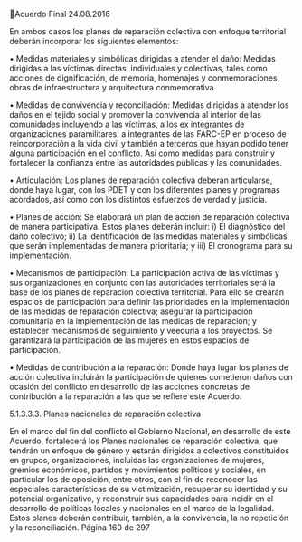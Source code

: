 Acuerdo Final 
24.08.2016 
 
En  ambos  casos  los  planes  de  reparación  colectiva  con  enfoque  territorial  deberán  incorporar  los 
siguientes elementos:   
 
• Medidas  materiales  y  simbólicas  dirigidas  a  atender  el  daño:  Medidas  dirigidas  a  las  víctimas 
directas, individuales y colectivas, tales como acciones de dignificación, de memoria, homenajes 
y conmemoraciones, obras de infraestructura y arquitectura conmemorativa.  
 
• Medidas de convivencia y reconciliación: Medidas dirigidas a atender los daños en el tejido social 
y  promover  la  convivencia  al  interior  de  las  comunidades  incluyendo  a  las  víctimas,  a  los  ex 
integrantes  de  organizaciones  paramilitares,  a  integrantes  de  las  FARC-EP  en  proceso  de 
reincorporación a la vida civil y también a terceros que hayan podido tener alguna participación 
en el conflicto. Así como medidas para construir y fortalecer la confianza entre las autoridades 
públicas y las comunidades. 
 
• Articulación: Los planes de reparación colectiva deberán articularse, donde haya lugar, con los 
PDET y con los diferentes planes y programas acordados, así como con los distintos esfuerzos de 
verdad y justicia.  
 
• Planes de acción: Se elaborará un plan de acción de reparación colectiva de manera participativa. 
Estos  planes  deberán  incluir:  i)  El  diagnóstico  del  daño  colectivo;  ii)  La  identificación  de  las 
medidas  materiales  y  simbólicas  que  serán  implementadas  de  manera  prioritaria;  y  iii)  El 
cronograma para su implementación.   
 
• Mecanismos  de  participación:  La  participación  activa  de  las  víctimas  y  sus  organizaciones  en 
conjunto  con  las  autoridades  territoriales  será  la  base  de  los  planes  de  reparación  colectiva 
territorial.  Para  ello  se  crearán  espacios  de  participación  para  definir  las  prioridades  en  la 
implementación de las medidas de reparación colectiva; asegurar la participación comunitaria en 
la  implementación  de  las  medidas  de  reparación;  y  establecer  mecanismos  de  seguimiento  y 
veeduría  a  los  proyectos.  Se  garantizará  la  participación  de  las  mujeres  en  estos  espacios  de 
participación.  
 
• Medidas  de  contribución  a  la  reparación:  Donde  haya  lugar  los  planes  de  acción  colectiva 
incluirán la participación de quienes cometieron daños con ocasión del conflicto en desarrollo de 
las acciones concretas de contribución a la reparación a las que se refiere este Acuerdo.   
 
5.1.3.3.3. Planes nacionales de reparación colectiva  
 
En el marco del fin del conflicto el Gobierno Nacional, en desarrollo de este Acuerdo, fortalecerá los Planes 
nacionales de reparación colectiva, que tendrán un enfoque de género y estarán dirigidos a colectivos 
constituidos  en  grupos,  organizaciones,  incluidas  las  organizaciones  de  mujeres,  gremios  económicos, 
partidos  y  movimientos  políticos  y  sociales,  en  particular  los  de  oposición,  entre  otros,  con  el  fin  de 
reconocer  las  especiales  características  de  su  victimización,  recuperar  su  identidad  y  su  potencial 
organizativo, y reconstruir sus capacidades para incidir en el desarrollo de políticas locales y nacionales 
en el marco de la legalidad. Estos planes deberán contribuir, también, a la convivencia, la no repetición y 
la reconciliación. 
Página 160 de 297 
 

